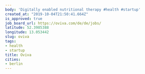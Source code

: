 ```yaml
---
body: 'Digitally enabled nutritional therapy #health #startup'
created_at: "2019-10-04T21:50:41.664Z"
is_approved: true
job_board_url: https://oviva.com/de/de/jobs/
latitude: 52.3985388
longitude: 13.053442
slug: oviva
tags:
- health
- startup
title: Oviva
cities:
- berlin
---
```

